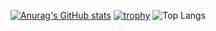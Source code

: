 [![Anurag's GitHub stats](https://github-readme-stats.vercel.app/api?username=Muvac1&theme=nightowl)](https://github.com/anuraghazra/github-readme-stats)
[![trophy](https://github-profile-trophy.vercel.app/?username=Muvac1&theme=kimbie_dark
)](https://github.com/ryo-ma/github-profile-trophy)
![Top Langs](https://github-readme-stats.vercel.app/api/top-langs/?username=Muvac1&size_weight=0.5&count_weight=0.5&hide_progress=true)

